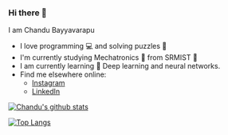 
### Hi there 👋

I am Chandu Bayyavarapu
- I love programming :computer: and solving puzzles :jigsaw:
- I'm currently studying Mechatronics :robot: from SRMIST :school:
- I am currently learning :scroll: Deep learning and neural networks.
- Find me elsewhere online:
  - [Instagram](https://instagram.com/chandu.bayyavarapu?igshid=NDk5N2NlZjQ=)
  - [LinkedIn](https://www.linkedin.com/in/chandu-bayyavarapu-b15282227/)

[![Chandu's github stats](https://github-readme-stats.vercel.app/api?username=Chandu106&count_private=true&show_icons=true&theme=radical&hide_rank=false)](https://github.com/Chandu106/github-readme-stats)

[![Top Langs](https://github-readme-stats.vercel.app/api/top-langs/?username=Chandu106)](https://github.com/anuraghazra/github-readme-stats)

